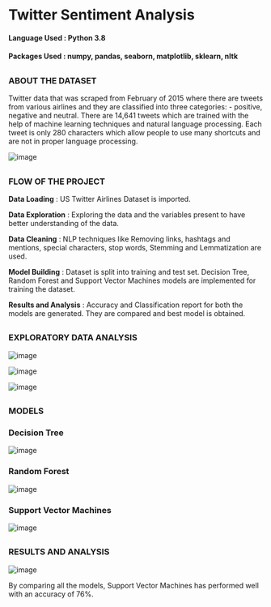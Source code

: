 # Twitter Sentiment Analysis

#### Language Used : Python 3.8
#### Packages Used : numpy, pandas, seaborn, matplotlib, sklearn, nltk

##
### ABOUT THE DATASET
Twitter data that was scraped from February of 2015 where there are tweets from various airlines and they are classified into three categories: - positive, negative and neutral. There are 14,641 tweets which are trained with the help of machine learning techniques and natural language processing. Each tweet is only 280 characters which allow people to use many shortcuts and are not in proper language processing.

![image](https://user-images.githubusercontent.com/80042740/117542865-10b6ba80-b038-11eb-8087-a5bd6178aac8.png)

##
### FLOW OF THE PROJECT
**Data Loading** : US Twitter Airlines Dataset is imported.

**Data Exploration** : Exploring the data and the variables present to have better understanding  of the data.

**Data Cleaning** : NLP techniques like Removing links, hashtags and mentions, special characters, stop words, Stemming and Lemmatization are used.

**Model Building** : Dataset is split into training and test set. Decision Tree, Random Forest and Support Vector Machines models are implemented for training the dataset.

**Results and Analysis** : Accuracy and Classification report for both the models are generated. They are compared and best model is obtained.

##
### EXPLORATORY DATA ANALYSIS
![image](https://user-images.githubusercontent.com/80042740/117543030-bd913780-b038-11eb-9e10-c891741a25d8.png)

![image](https://user-images.githubusercontent.com/80042740/117543036-c255eb80-b038-11eb-818b-73d47e2981dc.png)

![image](https://user-images.githubusercontent.com/80042740/117543047-cb46bd00-b038-11eb-8fbe-672eb83a3687.png)

##
### MODELS
### Decision Tree
![image](https://user-images.githubusercontent.com/80042740/117543183-5c1d9880-b039-11eb-8b0c-7de440b4035d.png)

### Random Forest
![image](https://user-images.githubusercontent.com/80042740/117543094-fe894c00-b038-11eb-8c42-d3d835a38216.png)

### Support Vector Machines
![image](https://user-images.githubusercontent.com/80042740/117543106-0a750e00-b039-11eb-8689-109842efe0df.png)

##
### RESULTS AND ANALYSIS
![image](https://user-images.githubusercontent.com/80042740/117543130-1d87de00-b039-11eb-85f2-7bdf50804fe6.png)

By comparing all the models, Support Vector Machines has performed well with an accuracy of 76%.
